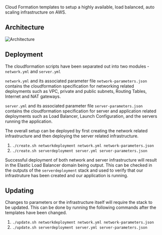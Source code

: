 Cloud Formation templates to setup a highly available, load balanced, auto scaling infrastructure on AWS.

Architecture
------------
![Architecture](https://user-images.githubusercontent.com/5586070/122102314-ede7a500-ce32-11eb-8512-a544ecdd9678.png)

Deployment
----------
The cloudformation scripts have been separated out into two modules - `network.yml` and `server.yml`

`network.yml` and its associated parameter file `network-parameters.json` contains the cloudformation 
specification for networking related deployments such as VPC, private and public subnets, Routing Tables, Internet and
NAT gateways.

`server.yml` and its associated parameter file `server-parameters.json` contains the cloudformation specification for
server and application related deployments such as Load Balancer, Launch Configuration, and the servers running the application.

The overall setup can be deployed by first creating the network related infrastructure and then deploying the server related 
infrastructure.

1. `./create.sh networkdeployment network.yml network-parameters.json`
2. `./create.sh serverdeployment server.yml server-parameters.json`

Successful deployment of both network and server infrastructure will result in the Elastic Load Balancer domain being output.
This can be checked in the outputs of the `serverdeployment` stack and used to verify that our infrastruture has been created and our application is running.

Updating
--------

Changes to parameters or the infrastructure itself will require the stack to be updated. This can be done
by running the following commands after the templates have been changed.

1. `./update.sh networkdeployment network.yml network-parameters.json`
2. `./update.sh serverdeployment server.yml server-parameters.json`

